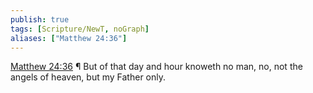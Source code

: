 ```yaml
---
publish: true
tags: [Scripture/NewT, noGraph]
aliases: ["Matthew 24:36"]
---
```

[Matthew 24:36](https://churchofjesuschrist.org/study/scriptures/nt/matt/24?lang=eng&id=p36#p36) ¶ But of that day and hour knoweth no man, no, not the angels of heaven, but my Father only.
